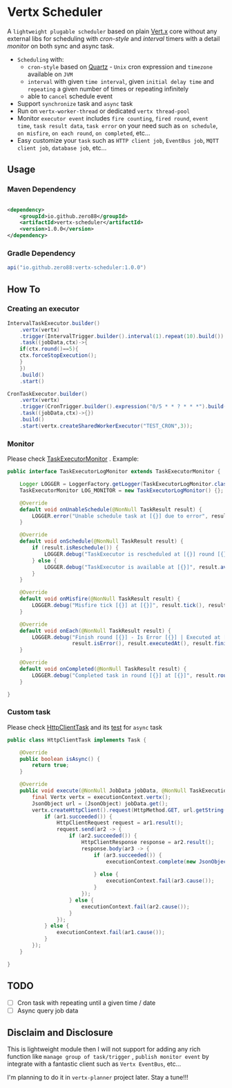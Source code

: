 # Vertx Scheduler

A `lightweight plugable scheduler` based on plain [Vert.x](https://vertx.io/) core without any external libs for scheduling with _cron-style_ and _interval_ timers with a detail _monitor_ on both sync and async task.

- `Scheduling` with:
    - `cron-style` based on [Quartz](http://www.quartz-scheduler.org/) - `Unix` cron expression and `timezone` available
      on `JVM`
    - `interval` with given `time interval`, given `initial delay time` and `repeating` a given number of times or
      repeating infinitely
    - able to `cancel` schedule event
- Support `synchronize` task and `async` task
- Run on `vertx-worker-thread` or dedicated `vertx thread-pool`
- Monitor `executor event` includes `fire counting`, `fired round`, `event time`, `task result data`, `task error` on
  your need such as `on schedule`, `on misfire`, `on each round`, `on completed`, etc...
- Easy customize your `task` such as `HTTP client job`, `EventBus job`, `MQTT client job`, `database job`, etc...

## Usage

### Maven Dependency

```xml

<dependency>
    <groupId>io.github.zero88</groupId>
    <artifactId>vertx-scheduler</artifactId>
    <version>1.0.0</version>
</dependency>
```

### Gradle Dependency

```groovy
api("io.github.zero88:vertx-scheduler:1.0.0")
```

## How To

### Creating an executor

```java
IntervalTaskExecutor.builder()
    .vertx(vertx)
    .trigger(IntervalTrigger.builder().interval(1).repeat(10).build())
    .task((jobData,ctx)->{
    if(ctx.round()==5){
    ctx.forceStopExecution();
    }
    })
    .build()
    .start()
```

```java
CronTaskExecutor.builder()
    .vertx(vertx)
    .trigger(CronTrigger.builder().expression("0/5 * * ? * * *").build())
    .task((jobData,ctx)->{})
    .build()
    .start(vertx.createSharedWorkerExecutor("TEST_CRON",3));
```

### Monitor

Please
check [TaskExecutorMonitor](https://github.com/zero88/vertx-scheduler/blob/62d8feb265f45afad2626886c24f2899346f46b1/src/main/java/io/github/zero88/vertx/scheduler/TaskExecutorMonitor.java)
. Example:

```java
public interface TaskExecutorLogMonitor extends TaskExecutorMonitor {

    Logger LOGGER = LoggerFactory.getLogger(TaskExecutorLogMonitor.class);
    TaskExecutorMonitor LOG_MONITOR = new TaskExecutorLogMonitor() {};

    @Override
    default void onUnableSchedule(@NonNull TaskResult result) {
        LOGGER.error("Unable schedule task at [{}] due to error", result.unscheduledAt(), result.error());
    }

    @Override
    default void onSchedule(@NonNull TaskResult result) {
        if (result.isReschedule()) {
            LOGGER.debug("TaskExecutor is rescheduled at [{}] round [{}]", result.rescheduledAt(), result.round());
        } else {
            LOGGER.debug("TaskExecutor is available at [{}]", result.availableAt());
        }
    }

    @Override
    default void onMisfire(@NonNull TaskResult result) {
        LOGGER.debug("Misfire tick [{}] at [{}]", result.tick(), result.triggeredAt());
    }

    @Override
    default void onEach(@NonNull TaskResult result) {
        LOGGER.debug("Finish round [{}] - Is Error [{}] | Executed at [{}] - Finished at [{}]", result.round(),
                     result.isError(), result.executedAt(), result.finishedAt());
    }

    @Override
    default void onCompleted(@NonNull TaskResult result) {
        LOGGER.debug("Completed task in round [{}] at [{}]", result.round(), result.completedAt());
    }

}
```

### Custom task

Please
check [HttpClientTask](https://github.com/zero88/vertx-scheduler/blob/62d8feb265f45afad2626886c24f2899346f46b1/src/test/java/io/github/zero88/vertx/scheduler/custom/HttpClientTask.java)
and
its [test](https://github.com/zero88/vertx-scheduler/blob/62d8feb265f45afad2626886c24f2899346f46b1/src/test/java/io/github/zero88/vertx/scheduler/custom/HttpClientTaskTest.java)
for `async` task

```java
public class HttpClientTask implements Task {

    @Override
    public boolean isAsync() {
        return true;
    }

    @Override
    public void execute(@NonNull JobData jobData, @NonNull TaskExecutionContext executionContext) {
        final Vertx vertx = executionContext.vertx();
        JsonObject url = (JsonObject) jobData.get();
        vertx.createHttpClient().request(HttpMethod.GET, url.getString("host"), url.getString("path"), ar1 -> {
            if (ar1.succeeded()) {
                HttpClientRequest request = ar1.result();
                request.send(ar2 -> {
                    if (ar2.succeeded()) {
                        HttpClientResponse response = ar2.result();
                        response.body(ar3 -> {
                            if (ar3.succeeded()) {
                                executionContext.complete(new JsonObject().put("status", response.statusCode())
                                                                          .put("response", ar3.result().toJson()));
                            } else {
                                executionContext.fail(ar3.cause());
                            }
                        });
                    } else {
                        executionContext.fail(ar2.cause());
                    }
                });
            } else {
                executionContext.fail(ar1.cause());
            }
        });
    }

}
```

## TODO

- [ ] Cron task with repeating until a given time / date
- [ ] Async query job data

## Disclaim and Disclosure

This is lightweight module then I will not support for adding any rich function like `manage group of task/trigger`
, `publish monitor event` by integrate with a fantastic client such as `Vertx EventBus`, etc... 

I'm planning to do it in `vertx-planner` project later. Stay a tune!!!
